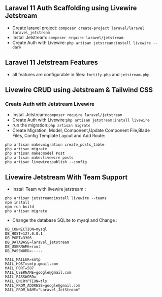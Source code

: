 ## Laravel 11 Auth Scaffolding using Livewire Jetstream

- Create laravel project: ```composer create-project laravel/laravel laravel_jetstream```
- Install Jetstream: ```composer require laravel/jetstream```
- Create Auth with Livewire: ```php artisan jetstream:install livewire --dark```

## Laravel 11 Jetstream Features

- all features are configurable in files: ```fortify.php``` and ```jetstream.php```

## Livewire CRUD using Jetstream & Tailwind CSS

<h3>Create Auth with Jetstream Livewire</h3>

- Install Jetstream:```composer require laravel/jetstream```
- Create Auth with Livewire:```php artisan jetstream:install livewire```
- run the migration:```php artisan migrate```
- Create Migration, Model, Component,Update Component File,Blade Files, Config Template Layout and Add Route:

```
php artisan make:migration create_posts_table
php artisan migrate
php artisan make:model Post
php artisan make:livewire posts
php artisan livewire:publish --config
```

## Livewire Jetstream With Team Support

- Install Team with livewire jetstream : 

```
php artisan jetstream:install livewire --teams
npm install
npm run build
php artisan migrate
```

- Change the database SQLite to mysql and Change :

```
DB_CONNECTION=mysql
DB_HOST=127.0.0.1
DB_PORT=3306
DB_DATABASE=laravel_jetstream
DB_USERNAME=root
DB_PASSWORD=-----
```

```
MAIL_MAILER=smtp
MAIL_HOST=smtp.gmail.com
MAIL_PORT=587
MAIL_USERNAME=google@gmail.com
MAIL_PASSWORD=-----
MAIL_ENCRYPTION=tls
MAIL_FROM_ADDRESS=google@gmail.com
MAIL_FROM_NAME="Laravel_JetStream"
```
